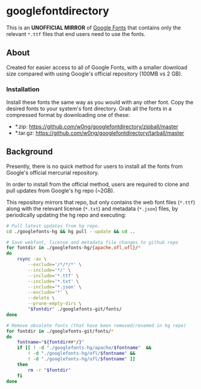 # googlefontdirectory

This is an __UNOFFICIAL MIRROR__ of [Google 
Fonts](http://code.google.com/p/googlefontdirectory/) that contains only the
relevant `*.ttf` files that end users need to use the fonts.

## About 

Created for easier access to all of Google Fonts, with a smaller download
size compared with using Google's official repository (100MB vs 2 GB).

### Installation

Install these fonts the same way as you would with any other font. Copy the 
desired fonts to your system's font directory. Grab all the fonts in a 
compressed format by downloading one of these: 

-   *.zip: https://github.com/w0ng/googlefontdirectory/zipball/master
-   *.tar.gz: https://github.com/w0ng/googlefontdirectory/tarball/master

## Background

Presently, there is no quick method for users to install all the fonts from 
Google's official mercurial repository.

In order to install from the official method, users are required to clone and
pull updates from Google's hg repo (~2GB).

This repository mirrors that repo, but only contains the web font files
(`*.ttf`) along with the relevant license (`*.txt`) and metadata (`*.json`)
files, by periodically updating the hg repo and executing:

```sh
# Pull latest updates from hg repo.
cd ./googlefonts-hg && hg pull --update && cd ..

# Save webfont, license and metadata file changes to github repo
for fontdir in ./googlefonts-hg/{apache,ofl,ufl}/*
do
    rsync -av \
        --exclude='/*/*/*' \
        --include='*/' \
        --include='*.ttf' \
        --include='*.txt' \
        --include='*.json' \
        --exclude='*' \
        --delete \
        --prune-empty-dirs \
        "$fontdir" ./googlefonts-git/fonts/
done

# Remove obsolete fonts (that have been removed/renamed in hg repo)
for fontdir in ./googlefonts-git/fonts/*
do
    fontname="${fontdir##*/}"
    if [[ ! -d "./googlefonts-hg/apache/$fontname"  && 
        ! -d "./googlefonts-hg/ofl/$fontname" &&
        ! -d "./googlefonts-hg/ufl/$fontname" ]]
    then
        rm -r "$fontdir"
    fi
done
```
